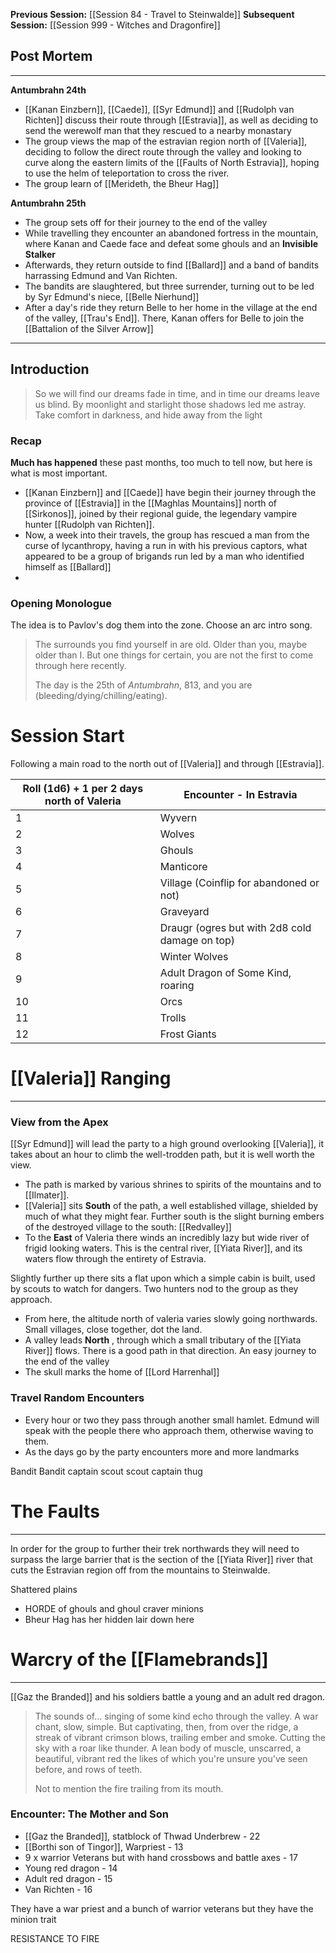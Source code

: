 **Previous Session:** [[Session 84 - Travel to Steinwalde]]
**Subsequent Session:** [[Session 999 - Witches and Dragonfire]]
## Post Mortem
---
**Antumbrahn 24th**
- [[Kanan Einzbern]], [[Caede]], [[Syr Edmund]] and [[Rudolph van Richten]] discuss their route through [[Estravia]], as well as deciding to send the werewolf man that they rescued to a nearby monastary
- The group views the map of the estravian region north of [[Valeria]], deciding to follow the direct route through the valley and looking to curve along the eastern limits of the [[Faults of North Estravia]], hoping to use the helm of teleportation to cross the river.
- The group learn of [[Merideth, the Bheur Hag]]

**Antumbrahn 25th**
- The group sets off for their journey to the end of the valley
- While travelling they encounter an abandoned fortress in the mountain, where Kanan and Caede face and defeat some ghouls and an **Invisible Stalker**
- Afterwards, they return outside to find [[Ballard]] and a band of bandits harrassing Edmund and Van Richten.
- The bandits are slaughtered, but three surrender, turning out to be led by Syr Edmund's niece, [[Belle Nierhund]]
- After a day's ride they return Belle to her home in the village at the end of the valley, [[Trau's End]]. There, Kanan offers for Belle to join the [[Battalion of the Silver Arrow]]

---
## Introduction

> So we will find our dreams fade in time, and in time our dreams leave us blind. By moonlight and starlight those shadows led me astray. Take comfort in darkness, and hide away from the light

### Recap
**Much has happened** these past months, too much to tell now, but here is what is most important.
- [[Kanan Einzbern]] and [[Caede]] have begin their journey through the province of [[Estravia]] in the [[Maghlas Mountains]] north of [[Sirkonos]], joined by their regional guide, the legendary vampire hunter [[Rudolph van Richten]].
- Now, a week into their travels, the group has rescued a man from the curse of lycanthropy, having a run in with his previous captors, what appeared to be a group of brigands run led by a man who identified himself as [[Ballard]]
- 
### Opening Monologue
The idea is to Pavlov's dog them into the zone. Choose an arc intro song.

> The surrounds you find yourself in are old. Older than you, maybe older than I. But one things for certain, you are not the first to come through here recently.
> 
> The day is the 25th of *Antumbrahn*, 813, and you are (bleeding/dying/chilling/eating).

# Session Start
Following a main road to the north out of [[Valeria]] and through [[Estravia]]. 

| Roll (1d6) + 1 per 2 days north of Valeria | Encounter - In Estravia                        |
| ------------------------------------------ | ---------------------------------------------- |
| 1                                          | Wyvern                                         |
| 2                                          | Wolves                                         |
| 3                                          | Ghouls                                         |
| 4                                          | Manticore                                      |
| 5                                          | Village (Coinflip for abandoned or not)        |
| 6                                          | Graveyard                                      |
| 7                                          | Draugr (ogres but with 2d8 cold damage on top) |
| 8                                          | Winter Wolves                                  |
| 9                                          | Adult Dragon of Some Kind, roaring             |
| 10                                         | Orcs                                           |
| 11                                         | Trolls                                         |
| 12                                         | Frost Giants                                   |


# [[Valeria]] Ranging
---
### View from the Apex
[[Syr Edmund]] will lead the party to a high ground overlooking [[Valeria]], it takes about an hour to climb the well-trodden path, but it is well worth the view.

- The path is marked by various shrines to spirits of the mountains and to [[Ilmater]].
- [[Valeria]] sits **South** of the path, a well established village, shielded by much of what they might fear. Further south is the slight burning embers of the destroyed village to the south: [[Redvalley]]
- To the **East** of Valeria there winds an incredibly lazy but wide river of frigid looking waters. This is the central river, [[Yiata River]], and its waters flow through the entirety of Estravia.

Slightly further up there sits a flat upon which a simple cabin is built, used by scouts to watch for dangers. Two hunters nod to the group as they approach.

- From here, the altitude north of valeria varies slowly going northwards. Small villages, close together, dot the land.
- A valley leads **North** , through which a small tributary of the [[Yiata River]] flows. There is a good path in that direction. An easy journey to the end of the valley
- The skull marks the home of [[Lord Harrenhal]]

### Travel Random Encounters
- Every hour or two they pass through another small hamlet. Edmund will speak with the people there who approach them, otherwise waving to them.
- As the days go by the party encounters more and more landmarks

Bandit
Bandit captain
scout
scout captain
thug
# The Faults
---
In order for the group to further their trek northwards they will need to surpass the large barrier that is the section of the [[Yiata River]] river that cuts the Estravian region off from the mountains to Steinwalde.

Shattered plains
- HORDE of ghouls and ghoul craver minions
- Bheur Hag has her hidden lair down here


# Warcry of the [[Flamebrands]]
---
[[Gaz the Branded]] and his soldiers battle a young and an adult red dragon.

> The sounds of... singing of some kind echo through the valley. A war chant, slow, simple. But captivating, then, from over the ridge, a streak of vibrant crimson blows, trailing ember and smoke. Cutting the sky with a roar like thunder. A lean body of muscle, unscarred, a beautiful, vibrant red the likes of which you're unsure you've seen before, and rows of teeth. 
> 
> Not to mention the fire trailing from its mouth.

### Encounter: The Mother and Son
- [[Gaz the Branded]], statblock of Thwad Underbrew - 22
- [[Borthi son of Tingor]], Warpriest - 13
- 9 x warrior Veterans but with hand crossbows and battle axes - 17
- Young red dragon - 14
- Adult red dragon - 15
- Van Richten - 16

They have a war priest and a bunch of warrior veterans but they have the minion trait

RESISTANCE TO FIRE